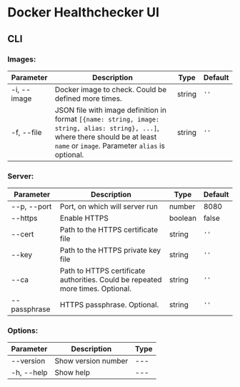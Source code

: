 # Docker Healthchecker UI

## CLI

### Images:
| Parameter | Description | Type | Default |
| ---- | ----------- | ---- | ---- |
| -i, --image | Docker image to check. Could be defined more times. | string | `''` |
| -f, --file | JSON file with image definition in format `[{name: string, image: string, alias: string}, ...]`, where there should be at least `name` or `image`. Parameter `alias` is optional. | string | `''` |

### Server:
| Parameter | Description | Type | Default |
| ---- | ----------- | ---- | ------ |
| --p, --port | Port, on which will server run | number | 8080 |
| --https | Enable HTTPS | boolean | false |
| --cert | Path to the HTTPS certificate file | string | `''` |
| --key | Path to the HTTPS private key file | string | `''` |
| --ca | Path to HTTPS certificate authorities. Could be repeated more times. Optional. | string | `''` |
| --passphrase | HTTPS passphrase. Optional. | string | `''` |

### Options:
| Parameter | Description | Type |
| ---- | ----------- | ---- |
| --version | Show version number | --- |
| -h, --help | Show help | --- |